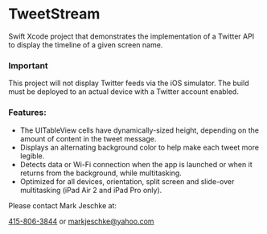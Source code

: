 # TweetStream
Swift Xcode project that demonstrates the implementation of a Twitter API to display the timeline of a given screen name.

### Important
This project will not display Twitter feeds via the iOS simulator. The build must be deployed to an actual device with a Twitter account enabled.

### Features:
* The UITableView cells have dynamically-sized height, depending on the amount of content in the tweet message.
* Displays an alternating background color to help make each tweet more legible.
* Detects data or Wi-Fi connection when the app is launched or when it returns from the background, while multitasking.
* Optimized for all devices, orientation, split screen and slide-over multitasking (iPad Air 2 and iPad Pro only).

Please contact Mark Jeschke at: 

<a href="tel:4158063844">415-806-3844</a> or <a href="mailto:markjeschke@yahoo.com">markjeschke@yahoo.com</a>
